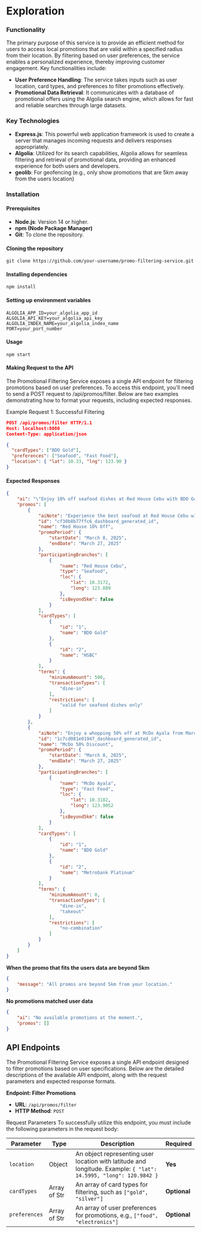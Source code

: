 # Exploration

### Functionality

The primary purpose of this service is to provide an efficient method for users to access local promotions that are valid within a specified radius from their location. By filtering based on user preferences, the service enables a personalized experience, thereby improving customer engagement. Key functionalities include:

- **User Preference Handling**: The service takes inputs such as user location, card types, and preferences to filter promotions effectively.
- **Promotional Data Retrieval**: It communicates with a database of promotional offers using the Algolia search engine, which allows for fast and reliable searches through large datasets.

### Key Technologies

- **Express.js**: This powerful web application framework is used to create a server that manages incoming requests and delivers responses appropriately.
- **Algolia**: Utilized for its search capabilities, Algolia allows for seamless filtering and retrieval of promotional data, providing an enhanced experience for both users and developers.
- **geolib**: For geofencing (e.g., only show promotions that are 5km away from the users location)

### Installation

#### Prerequisites

- **Node.js**: Version 14 or higher.
- **npm (Node Package Manager)**
- **Git**: To clone the repository.

#### Cloning the repository

```Shell
git clone https://github.com/your-username/promo-filtering-service.git
```

#### Installing dependencies

```Shell
npm install
```

#### Setting up environment variables

```
ALGOLIA_APP_ID=your_algolia_app_id
ALGOLIA_API_KEY=your_algolia_api_key
ALGOLIA_INDEX_NAME=your_algolia_index_name
PORT=your_port_number
```

#### Usage

```
npm start
```

#### Making Request to the API

The Promotional Filtering Service exposes a single API endpoint for filtering promotions based on user preferences. To access this endpoint, you'll need to send a POST request to /api/promos/filter. Below are two examples demonstrating how to format your requests, including expected responses.

Example Request 1: Successful Filtering

```JSON
POST /api/promos/filter HTTP/1.1
Host: localhost:8080
Content-Type: application/json

{
  "cardTypes": ["BDO Gold"],
  "preferences": ["Seafood", "Fast Food"],
  "location": { "lat": 10.33, "lng": 123.90 }
}
```

#### Expected Responses

```JSON
{
    "ai": "\"Enjoy 10% off seafood dishes at Red House Cebu with BDO Gold or HSBC cards and save 50% on dine-in or takeout at McDo Ayala with BDO Gold or Metrobank Platinum cards from March 8-27, 2025!\"",
    "promos": [
        {
            "aiNote": "Experience the best seafood at Red House Cebu with a 10% discount from March 8-27, 2025. This promo is only for BDO Gold and HSBC cardholders who dine-in and spend a minimum of PHP 500. Valid for seafood dishes only!",
            "id": "cf30b8b77ffc6_dashboard_generated_id",
            "name": "Red House 10% Off",
            "promoPeriod": {
                "startDate": "March 8, 2025",
                "endDate": "March 27, 2025"
            },
            "participatingBranches": [
                {
                    "name": "Red House Cebu",
                    "type": "Seafood",
                    "loc": {
                        "lat": 10.3172,
                        "long": 123.889
                    },
                    "isBeyond5km": false
                }
            ],
            "cardTypes": [
                {
                    "id": "1",
                    "name": "BDO Gold"
                },
                {
                    "id": "2",
                    "name": "HSBC"
                }
            ],
            "terms": {
                "minimumAmount": 500,
                "transactionTypes": [
                    "dine-in"
                ],
                "restrictions": [
                    "valid for seafood dishes only"
                ]
            }
        },
        {
            "aiNote": "Enjoy a whopping 50% off at McDo Ayala from March 8-27, 2025! This irresistible deal is available for BDO Gold and Metrobank Platinum cardholders, for dine-in and takeout. Just remember, no combinations allowed!",
            "id": "1c7cd081e01947_dashboard_generated_id",
            "name": "McDo 50% Discount",
            "promoPeriod": {
                "startDate": "March 8, 2025",
                "endDate": "March 27, 2025"
            },
            "participatingBranches": [
                {
                    "name": "McDo Ayala",
                    "type": "Fast Food",
                    "loc": {
                        "lat": 10.3182,
                        "long": 123.9052
                    },
                    "isBeyond5km": false
                }
            ],
            "cardTypes": [
                {
                    "id": "1",
                    "name": "BDO Gold"
                },
                {
                    "id": "2",
                    "name": "Metrobank Platinum"
                }
            ],
            "terms": {
                "minimumAmount": 0,
                "transactionTypes": [
                    "dine-in",
                    "takeout"
                ],
                "restrictions": [
                    "no-combination"
                ]
            }
        }
    ]
}
```

**When the promo that fits the users data are beyond 5km**

```JSON
{
    "message": "All promos are beyond 5km from your location."
}
```

**No promotions matched user data**

```JSON
{
    "ai": "No available promotions at the moment.",
    "promos": []
}
```

## API Endpoints

The Promotional Filtering Service exposes a single API endpoint designed to filter promotions based on user specifications. Below are the detailed descriptions of the available API endpoint, along with the request parameters and expected response formats.

**Endpoint: Filter Promotions**

- **URL**: `/api/promos/filter`
- **HTTP Method**: `POST`

Request Parameters
To successfully utilize this endpoint, you must include the following parameters in the request body:

| **Parameter** | **Type**     | **Description**                                                                                                   | **Required** |
| ------------- | ------------ | ----------------------------------------------------------------------------------------------------------------- | ------------ |
| `location`    | Object       | An object representing user location with latitude and longitude. Example: `{ "lat": 14.5995, "long": 120.9842 }` | **Yes**      |
| `cardTypes`   | Array of Str | An array of card types for filtering, such as `["gold", "silver"]`                                                | **Optional** |
| `preferences` | Array of Str | An array of user preferences for promotions, e.g., `["food", "electronics"]`                                      | **Optional** |
